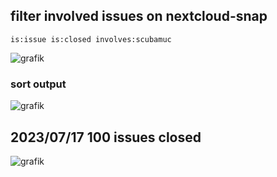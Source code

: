 ## filter involved issues on nextcloud-snap

`is:issue is:closed involves:scubamuc`

![grafik](https://github.com/scubamuc/scubamuc.github.io/assets/54933878/c5b59a85-611b-438b-b255-190bdb2e2b6a)


### sort output
![grafik](https://github.com/scubamuc/scubamuc.github.io/assets/54933878/e1a7e2e8-c3de-4d69-9ffb-61e71c13b071)


## 2023/07/17 100 issues closed

![grafik](https://github.com/scubamuc/scubamuc.github.io/assets/54933878/ec6466cb-b7c0-4318-bb4b-85c0684c1c97)
